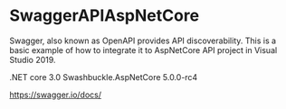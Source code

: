 # SwaggerAPIAspNetCore
Swagger, also known as OpenAPI provides API discoverability. This is a basic example of how to integrate it to AspNetCore API project in Visual Studio 2019.

.NET core 3.0
Swashbuckle.AspNetCore 5.0.0-rc4

https://swagger.io/docs/
